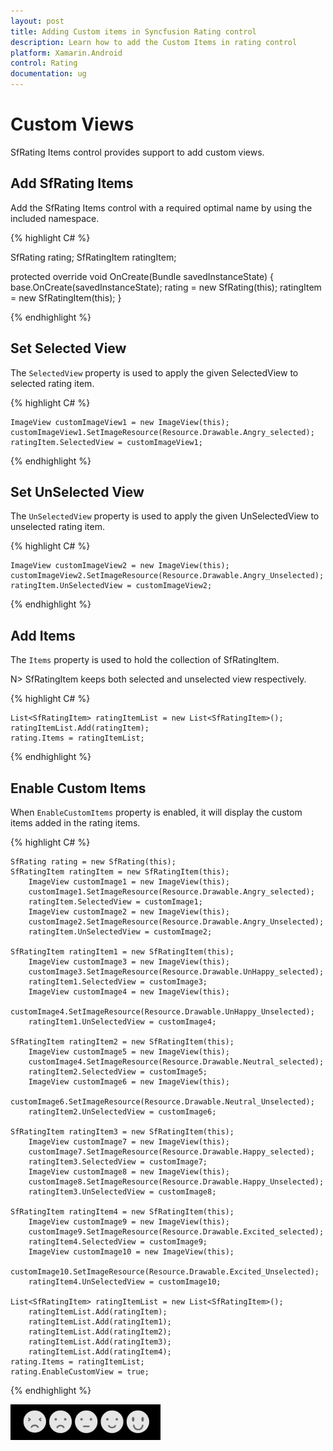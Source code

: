 ```yaml
---
layout: post
title: Adding Custom items in Syncfusion Rating control
description: Learn how to add the Custom Items in rating control
platform: Xamarin.Android
control: Rating
documentation: ug
---
```


# Custom Views

SfRating Items control provides support to add custom views.

## Add SfRating Items

Add the SfRating Items control with a required optimal name by using the included namespace.

{% highlight C# %}

SfRating rating;
SfRatingItem ratingItem;

protected override void OnCreate(Bundle savedInstanceState)
{
    base.OnCreate(savedInstanceState);
    rating = new SfRating(this);
    ratingItem = new SfRatingItem(this);
}

{% endhighlight %}

## Set Selected View
 
The `SelectedView` property is used to apply the given SelectedView to selected rating item.

{% highlight C# %}

	ImageView customImageView1 = new ImageView(this);
	customImageView1.SetImageResource(Resource.Drawable.Angry_selected);
	ratingItem.SelectedView = customImageView1;

{% endhighlight %}

## Set UnSelected View
 
The `UnSelectedView` property is used to apply the given UnSelectedView to unselected rating item.

{% highlight C# %}

	ImageView customImageView2 = new ImageView(this);
	customImageView2.SetImageResource(Resource.Drawable.Angry_Unselected);
	ratingItem.UnSelectedView = customImageView2;

{% endhighlight %}

## Add Items

The `Items` property is used to hold the collection of SfRatingItem. 

N> SfRatingItem keeps both selected and unselected view respectively.

{% highlight C# %}

	List<SfRatingItem> ratingItemList = new List<SfRatingItem>();
	ratingItemList.Add(ratingItem);
	rating.Items = ratingItemList;

{% endhighlight %}

## Enable Custom Items

When `EnableCustomItems` property is enabled, it will display the custom items added in the rating items. 

{% highlight C# %}

	SfRating rating = new SfRating(this);
	SfRatingItem ratingItem = new SfRatingItem(this);
		ImageView customImage1 = new ImageView(this);
		customImage1.SetImageResource(Resource.Drawable.Angry_selected);			
		ratingItem.SelectedView = customImage1;
		ImageView customImage2 = new ImageView(this);
		customImage2.SetImageResource(Resource.Drawable.Angry_Unselected);	
		ratingItem.UnSelectedView = customImage2;

	SfRatingItem ratingItem1 = new SfRatingItem(this);
		ImageView customImage3 = new ImageView(this);
		customImage3.SetImageResource(Resource.Drawable.UnHappy_selected);
		ratingItem1.SelectedView = customImage3;
		ImageView customImage4 = new ImageView(this);
		customImage4.SetImageResource(Resource.Drawable.UnHappy_Unselected);
		ratingItem1.UnSelectedView = customImage4;

	SfRatingItem ratingItem2 = new SfRatingItem(this);
		ImageView customImage5 = new ImageView(this);
		customImage4.SetImageResource(Resource.Drawable.Neutral_selected);
		ratingItem2.SelectedView = customImage5;
		ImageView customImage6 = new ImageView(this);
		customImage6.SetImageResource(Resource.Drawable.Neutral_Unselected);
		ratingItem2.UnSelectedView = customImage6;

	SfRatingItem ratingItem3 = new SfRatingItem(this);
		ImageView customImage7 = new ImageView(this);
		customImage7.SetImageResource(Resource.Drawable.Happy_selected);
		ratingItem3.SelectedView = customImage7;
		ImageView customImage8 = new ImageView(this);
		customImage8.SetImageResource(Resource.Drawable.Happy_Unselected);
		ratingItem3.UnSelectedView = customImage8;

	SfRatingItem ratingItem4 = new SfRatingItem(this);
		ImageView customImage9 = new ImageView(this);
		customImage9.SetImageResource(Resource.Drawable.Excited_selected);
		ratingItem4.SelectedView = customImage9;
		ImageView customImage10 = new ImageView(this);
		customImage10.SetImageResource(Resource.Drawable.Excited_Unselected);
		ratingItem4.UnSelectedView = customImage10;

	List<SfRatingItem> ratingItemList = new List<SfRatingItem>();
		ratingItemList.Add(ratingItem);
		ratingItemList.Add(ratingItem1);
		ratingItemList.Add(ratingItem2);
		ratingItemList.Add(ratingItem3);
		ratingItemList.Add(ratingItem4);
	rating.Items = ratingItemList;
	rating.EnableCustomView = true;

{% endhighlight %}

![Custom Rating Item](images/CustomviewItems.png)
 